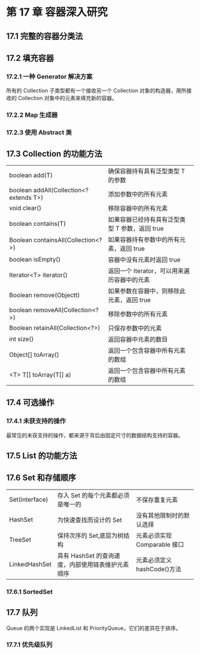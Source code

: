 # 第 17 章 容器深入研究

## 17.1 完整的容器分类法

## 17.2 填充容器

### 17.2.1 一种 Generator 解决方案

所有的 Collection 子类型都有一个接收另一个 Collection 对象的构造器，用所接收的 Collection 对象中的元素来填充新的容器。

### 17.2.2 Map 生成器

### 17.2.3 使用 Abstract 类

## 17.3 Collection 的功能方法

|                                         |                                                |
| :-------------------------------------- | :--------------------------------------------- |
| boolean add(T)                          | 确保容器持有具有泛型类型 T 的参数              |
| boolean addAll(Collection<? extends T>) | 添加参数中的所有元素                           |
| void clear()                            | 移除容器中的所有元素                           |
| boolean contains(T)                     | 如果容器已经持有具有泛型类型 T 参数，返回 true |
| Boolean containsAll(Collection<?>)      | 如果容器持有参数中的所有元素，返回 true        |
| boolean isEmpty()                       | 容器中没有元素时返回 true                      |
| Iterator\<T\> iterator()                | 返回一个 Iterator，可以用来遍历容器中的元素    |
| Boolean remove(Objectt)                 | 如果参数在容器中，则移除此元素，返回 true      |
| boolean removeAll(Collection<?>)        | 移除参数中的所有元素                           |
| Boolean retainAll(Collection<?>)        | 只保存参数中的元素                             |
| int size()                              | 返回容器中元素的数目                           |
| Object[] toArray()                      | 返回一个包含容器中所有元素的数组               |
| \<T\> T[] toArray(T[] a)                | 返回一个包含容器中所有元素的数组               |

## 17.4 可选操作

### 17.4.1 未获支持的操作

最常见的未获支持的操作，都来源于背后由固定尺寸的数据结构支持的容器。

## 17.5 List 的功能方法

## 17.6 Set 和存储顺序

|                |                                                   |                              |
| :------------- | :------------------------------------------------ | :--------------------------- |
| Set(interface) | 存入 Set 的每个元素都必须是唯一的                 | 不保存重复元素               |
| HashSet        | 为快速查找而设计的 Set                            | 没有其他限制时的默认选择     |
| TreeSet        | 保持次序的 Set,底层为树结构                       | 元素必须实现 Comparable 接口 |
| LinkedHashSet  | 具有 HashSet 的查询速度，内部使用链表维护元素顺序 | 元素必须定义 hashCode()方法  |

### 17.6.1 SortedSet

## 17.7 队列

Queue 的两个实现是 LinkedList 和 PriorityQueue，它们的差异在于排序。

### 17.7.1 优先级队列
